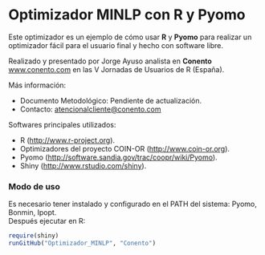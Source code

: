 Optimizador MINLP con R y Pyomo
========================================================
Este optimizador es un ejemplo de cómo usar **R** y **Pyomo** para realizar un optimizador fácil para el usuario final y hecho con software libre.  

Realizado y presentado por Jorge Ayuso analista en **Conento** www.conento.com en las V Jornadas de Usuarios de R (España).

Más información:
* Documento Metodológico: Pendiente de actualización.
* Contacto: [atencionalcliente@conento.com](mailto:atencionalcliente@conento.com)

Softwares principales utilizados:
* R (http://www.r-project.org).
* Optimizadores del proyecto COIN-OR (http://www.coin-or.org).
* Pyomo (http://software.sandia.gov/trac/coopr/wiki/Pyomo).
* Shiny (http://www.rstudio.com/shiny).

### Modo de uso
Es necesario tener instalado y configurado en el PATH del sistema: Pyomo, Bonmin, Ipopt.  
Después ejecutar en R:


```r
require(shiny)
runGitHub("Optimizador_MINLP", "Conento")
```


